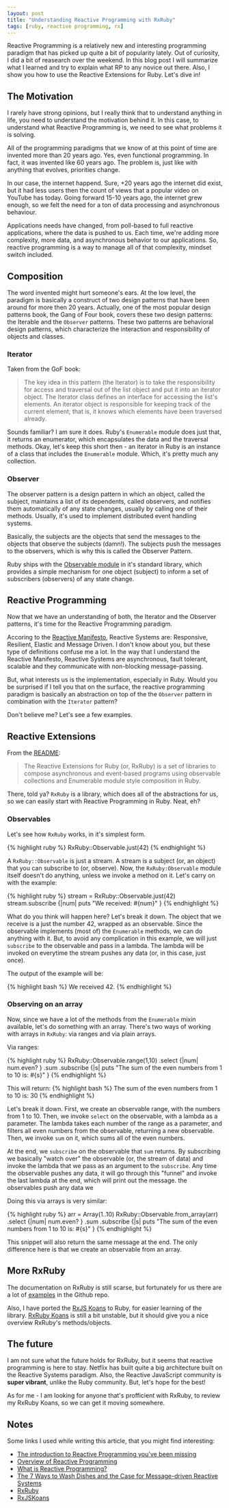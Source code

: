 ```yaml
---
layout: post
title: "Understanding Reactive Programming with RxRuby"
tags: [ruby, reactive programming, rx]
---
```


Reactive Programming is a relatively new and interesting programming paradigm
that has picked up quite a bit of popularity lately. Out of curiosity, I did a
bit of reasearch over the weekend. In this blog post I will summarize what I
learned and try to explain what RP to any novice out there. Also, I show you how
to use the Reactive Extensions for Ruby. Let's dive in!

## The Motivation

I rarely have strong opinions, but I really think that to understand anything in
life, you need to understand the motivation behind it. In this case, to
understand what Reactive Programming is, we need to see what problems it is
solving.

All of the programming paradigms that we know of at this point of time are
invented more than 20 years ago. Yes, even functional programming. In fact, it
was invented like 60 years ago. The problem is, just like with anything that
evolves, priorities change.

In our case, the internet happend. Sure, +20 years ago the internet did exist,
but it had less users then the count of views that a popular video on YouTube
has today. Going forward 15-10 years ago, the internet grew enough, so we felt
the need for a ton of data processing and asynchronous behaviour.

Applications needs have changed, from poll-based to full reactive applications,
where the data is pushed to us. Each time, we're adding more complexity, more data,
and asynchronous behavior to our applications. So, reactive programming is a
way to manage all of that complexity, mindset switch included.

## Composition

The word invented might hurt someone's ears. At the low level, the paradigm is
basically a construct of two design patterns that have been around for more then
20 years. Actually, one of the most popular design patterns book, the Gang of
Four book, covers these two design patterns: the Iterable and the `Observer`
patterns. These two patterns are behavioral design patterns, which characterize
the interaction and responsibility of objects and classes.

### Iterator

Taken from the GoF book:

> The key idea in this pattern (the Iterator) is to take the responsibility for
> access and traversal out of the list object and put it into an iterator object.
> The Iterator class defines an interface for accessing the list's elements. An
> iterator object is responsible for keeping track of the current element; that
> is, it knows which elements have been traversed already.

Sounds familiar? I am sure it does. Ruby's `Enumerable` module does just that,
it returns an enumerator, which encapsulates the data and the traversal methods.
Okay, let's keep this short then - an iterator in Ruby is an instance of a class
that includes the `Enumerable` module. Which, it's pretty much any collection.

### Observer

The observer pattern is a design pattern in which an object, called
the subject, maintains a list of its dependents, called observers, and notifies
them automatically of any state changes, usually by calling one of their
methods. Usually, it's used to implement distributed event handling systems.

Basically, the subjects are the objects that send the messages to the objects
that observe the subjects (damn!). The subjects push the messages to the
observers, which is why this is called the Observer Pattern.

Ruby ships with the
[Observable module](http://ruby-doc.org/stdlib-2.3.0/libdoc/observer/rdoc/Observable.html)
in it's standard library, which provides a simple mechanism for one object
(subject) to inform a set of subscribers (observers) of any state change.

## Reactive Programming

Now that we have an understanding of both, the Iterator and the Observer
patterns, it's time for the Reactive Programming paradigm.

Accoring to the [Reactive Manifesto](http://www.reactivemanifesto.org/),
Reactive Systems are: Responsive, Resilient, Elastic and Message Driven. I don't
know about you, but these type of definitions confuse me a lot. In the way that
I understand the Reactive Manifesto, Reactive Systems are asynchronous, fault
tolerant, scalable and they communicate with non-blocking message-passing.

But, what interests us is the implementation, especially in Ruby. Would you be
surprised if I tell you that on the surface, the reactive programming paradigm
is basically an abstraction on top of the the `Observer` pattern in combination
with the `Iterator` pattern?

Don't believe me? Let's see a few examples.

## Reactive Extensions

From the [README](https://github.com/ReactiveX/RxRuby/blob/master/readme.md):

> The Reactive Extensions for Ruby (or, RxRuby) is a set of libraries to compose
> asynchronous and event-based programs using observable collections and
> Enumerable module style composition in Ruby.

There, told ya? `RxRuby` is a library, which does all of the abstractions for us,
so we can easily start with Reactive Programming in Ruby. Neat, eh?

### Observables

Let's see how `RxRuby` works, in it's simplest form.

{% highlight ruby %}
RxRuby::Observable.just(42)
{% endhighlight %}

A `RxRuby::Observable` is just a stream. A stream is a subject (or, an object)
that you can subscribe to (or, observe). Now, the `RxRuby:Observable` module
itself doesn't do anything, unless we invoke a method on it. Let's carry on
with the example:

{% highlight ruby %}
stream = RxRuby::Observable.just(42)
stream.subscribe {|num| puts "We received: #{num}" }
{% endhighlight %}

What do you think will happen here? Let's break it down. The object that we
receive is a just the number 42, wrapped as an observable. Since the observable
implements (most of) the `Enumerable` methods, we can do anything with it. But,
to avoid any complication in this example, we will just `subscribe` to the
observable and pass in a lambda. The lambda will be invoked on everytime the
stream pushes any data (or, in this case, just once).

The output of the example will be:

{% highlight bash %}
We received 42.
{% endhighlight %}

### Observing on an array

Now, since we have a lot of the methods from the `Enumerable` mixin available,
let's do something with an array. There's two ways of working with arrays in
`RxRuby`: via ranges and via plain arrays.

Via ranges:

{% highlight ruby %}
RxRuby::Observable.range(1,10)
  .select {|num| num.even? }
  .sum
  .subscribe {|s| puts "The sum of the even numbers from 1 to 10 is: #{s}" }
{% endhighlight %}

This will return:
{% highlight bash %}
The sum of the even numbers from 1 to 10 is: 30
{% endhighlight %}

Let's break it down. First, we create an observable range, with the numbers from
1 to 10. Then, we invoke `select` on the observable, with a lambda as a parameter.
The lambda takes each number of the range as a parameter, and filters all even
numbers from the observable, returning a new observable. Then, we invoke `sum`
on it, which sums all of the even numbers.

At the end, we `subscribe` on the observable that `sum` returns. By subscribing
we basically "watch over" the observable (or, the stream of data) and invoke the
lambda that we pass as an argument to the `subscribe`. Any time the observable
pushes any data, it will go through this "funnel" and invoke the last lambda at
the end, which will print out the message.  the observables push any data we

Doing this via arrays is very similar:

{% highlight ruby %}
arr = Array(1..10)
RxRuby::Observable.from_array(arr)
  .select {|num| num.even? }
  .sum
  .subscribe {|s| puts "The sum of the even numbers from 1 to 10 is: #{s}" }
{% endhighlight %}

This snippet will also return the same message at the end. The only difference
here is that we create an observable from an array.

## More RxRuby

The documentation on RxRuby is still scarse, but fortunately for us there are
a lot of [examples](https://github.com/ReactiveX/RxRuby/tree/master/examples) in
the Github repo.

Also, I have ported the
[RxJS Koans](https://github.com/Reactive-Extensions/RxJSKoans) to Ruby, for
easier learning of the library.
[RxRuby Koans](https://github.com/fteem/rxrubykoans) is still a bit unstable,
but it should give you a nice overview RxRuby's methods/objects.

## The future

I am not sure what the future holds for RxRuby, but it seems that reactive
programming is here to stay. Netflix has built quite a big architecture built
on the Reactive Systems paradigm. Also, the Reactive JavaScript community is
**super vibrant**, unlike the Ruby community. But, let's hope for the best!

As for me - I am looking for anyone that's profficient with RxRuby, to review
my RxRuby Koans, so we can get it moving somewhere.

## Notes

Some links I used while writing this article, that you might find interesting:

- [The introduction to Reactive Programming you've been missing](https://gist.github.com/staltz/868e7e9bc2a7b8c1f754)
- [Overview of Reactive Programming](https://hackhands.com/overview-of-reactive-programming/)
- [What is Reactive Programming?](https://medium.com/reactive-programming/what-is-reactive-programming-bc9fa7f4a7fc)
- [The 7 Ways to Wash Dishes and the Case for Message-driven Reactive Systems](https://www.typesafe.com/blog/7-ways-washing-dishes-and-message-driven-reactive-systems)
- [RxRuby](https://github.com/ReactiveX/RxRuby)
- [RxJSKoans](https://github.com/Reactive-Extensions/RxJSKoans)
